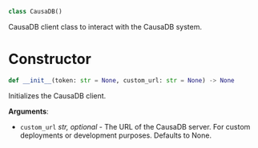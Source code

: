
```python
class CausaDB()
```

CausaDB client class to interact with the CausaDB system.

<a id="causadb.CausaDB.__init__"></a>

# Constructor

```python
def __init__(token: str = None, custom_url: str = None) -> None
```

Initializes the CausaDB client.

**Arguments**:

- `custom_url` _str, optional_ - The URL of the CausaDB server. For custom deployments or development purposes. Defaults to None.

<a id="causadb.CausaDB.set_token"></a>

